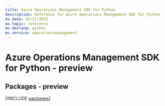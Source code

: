 ```yaml
---
title: Azure Operations Management SDK for Python
description: Reference for Azure Operations Management SDK for Python
ms.date: 02/11/2025
ms.topic: reference
ms.devlang: python
ms.service: operationsmanagement
---
```

# Azure Operations Management SDK for Python - preview
## Packages - preview
[!INCLUDE [packages](operations-management-index.md)]